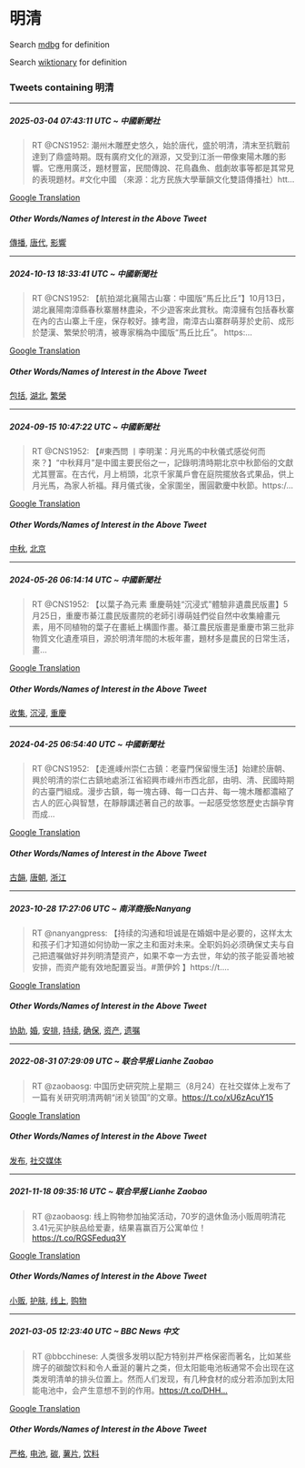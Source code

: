 # 明清

Search [mdbg](https://www.mdbg.net/chinese/dictionary?page=worddict&wdrst=0&wdqb=明清) for definition

Search [wiktionary](https://en.wiktionary.org/wiki/明清) for definition

### Tweets containing 明清

___
##### 2025-03-04 07:43:11 UTC ~ 中國新聞社
> RT @CNS1952: 潮州木雕歷史悠久，始於唐代，盛於明清，清末至抗戰前達到了鼎盛時期。既有廣府文化的淵源，又受到江浙一帶像東陽木雕的影響。它應用廣泛，題材豐富，民間傳說、花鳥蟲魚、戲劇故事等都是其常見的表現題材。#文化中國 （來源：北方民族大學華韻文化雙語傳播社）htt…

[Google Translation](https://translate.google.com/?hi=en&tab=TT&sl=zh-CN&tl=en&op=translate&text=RT+%40CNS1952%3A+%E6%BD%AE%E5%B7%9E%E6%9C%A8%E9%9B%95%E6%AD%B7%E5%8F%B2%E6%82%A0%E4%B9%85%EF%BC%8C%E5%A7%8B%E6%96%BC%E5%94%90%E4%BB%A3%EF%BC%8C%E7%9B%9B%E6%96%BC%E6%98%8E%E6%B8%85%EF%BC%8C%E6%B8%85%E6%9C%AB%E8%87%B3%E6%8A%97%E6%88%B0%E5%89%8D%E9%81%94%E5%88%B0%E4%BA%86%E9%BC%8E%E7%9B%9B%E6%99%82%E6%9C%9F%E3%80%82%E6%97%A2%E6%9C%89%E5%BB%A3%E5%BA%9C%E6%96%87%E5%8C%96%E7%9A%84%E6%B7%B5%E6%BA%90%EF%BC%8C%E5%8F%88%E5%8F%97%E5%88%B0%E6%B1%9F%E6%B5%99%E4%B8%80%E5%B8%B6%E5%83%8F%E6%9D%B1%E9%99%BD%E6%9C%A8%E9%9B%95%E7%9A%84%E5%BD%B1%E9%9F%BF%E3%80%82%E5%AE%83%E6%87%89%E7%94%A8%E5%BB%A3%E6%B3%9B%EF%BC%8C%E9%A1%8C%E6%9D%90%E8%B1%90%E5%AF%8C%EF%BC%8C%E6%B0%91%E9%96%93%E5%82%B3%E8%AA%AA%E3%80%81%E8%8A%B1%E9%B3%A5%E8%9F%B2%E9%AD%9A%E3%80%81%E6%88%B2%E5%8A%87%E6%95%85%E4%BA%8B%E7%AD%89%E9%83%BD%E6%98%AF%E5%85%B6%E5%B8%B8%E8%A6%8B%E7%9A%84%E8%A1%A8%E7%8F%BE%E9%A1%8C%E6%9D%90%E3%80%82%23%E6%96%87%E5%8C%96%E4%B8%AD%E5%9C%8B+%EF%BC%88%E4%BE%86%E6%BA%90%EF%BC%9A%E5%8C%97%E6%96%B9%E6%B0%91%E6%97%8F%E5%A4%A7%E5%AD%B8%E8%8F%AF%E9%9F%BB%E6%96%87%E5%8C%96%E9%9B%99%E8%AA%9E%E5%82%B3%E6%92%AD%E7%A4%BE%EF%BC%89htt%E2%80%A6)
##### Other Words/Names of Interest in the Above Tweet
[傳播](傳播.md), [唐代](唐代.md), [影響](影響.md)
___
##### 2024-10-13 18:33:41 UTC ~ 中國新聞社
> RT @CNS1952: 【航拍湖北襄陽古山寨：中國版“馬丘比丘”】10月13日，湖北襄陽南漳縣春秋寨層林盡染，不少遊客來此賞秋。南漳擁有包括春秋寨在內的古山寨上千座，保存較好。據考證，南漳古山寨群萌芽於史前、成形於楚漢、繁榮於明清，被專家稱為中國版“馬丘比丘”。 https:…

[Google Translation](https://translate.google.com/?hi=en&tab=TT&sl=zh-CN&tl=en&op=translate&text=RT+%40CNS1952%3A+%E3%80%90%E8%88%AA%E6%8B%8D%E6%B9%96%E5%8C%97%E8%A5%84%E9%99%BD%E5%8F%A4%E5%B1%B1%E5%AF%A8%EF%BC%9A%E4%B8%AD%E5%9C%8B%E7%89%88%E2%80%9C%E9%A6%AC%E4%B8%98%E6%AF%94%E4%B8%98%E2%80%9D%E3%80%9110%E6%9C%8813%E6%97%A5%EF%BC%8C%E6%B9%96%E5%8C%97%E8%A5%84%E9%99%BD%E5%8D%97%E6%BC%B3%E7%B8%A3%E6%98%A5%E7%A7%8B%E5%AF%A8%E5%B1%A4%E6%9E%97%E7%9B%A1%E6%9F%93%EF%BC%8C%E4%B8%8D%E5%B0%91%E9%81%8A%E5%AE%A2%E4%BE%86%E6%AD%A4%E8%B3%9E%E7%A7%8B%E3%80%82%E5%8D%97%E6%BC%B3%E6%93%81%E6%9C%89%E5%8C%85%E6%8B%AC%E6%98%A5%E7%A7%8B%E5%AF%A8%E5%9C%A8%E5%85%A7%E7%9A%84%E5%8F%A4%E5%B1%B1%E5%AF%A8%E4%B8%8A%E5%8D%83%E5%BA%A7%EF%BC%8C%E4%BF%9D%E5%AD%98%E8%BC%83%E5%A5%BD%E3%80%82%E6%93%9A%E8%80%83%E8%AD%89%EF%BC%8C%E5%8D%97%E6%BC%B3%E5%8F%A4%E5%B1%B1%E5%AF%A8%E7%BE%A4%E8%90%8C%E8%8A%BD%E6%96%BC%E5%8F%B2%E5%89%8D%E3%80%81%E6%88%90%E5%BD%A2%E6%96%BC%E6%A5%9A%E6%BC%A2%E3%80%81%E7%B9%81%E6%A6%AE%E6%96%BC%E6%98%8E%E6%B8%85%EF%BC%8C%E8%A2%AB%E5%B0%88%E5%AE%B6%E7%A8%B1%E7%82%BA%E4%B8%AD%E5%9C%8B%E7%89%88%E2%80%9C%E9%A6%AC%E4%B8%98%E6%AF%94%E4%B8%98%E2%80%9D%E3%80%82+https%3A%E2%80%A6)
##### Other Words/Names of Interest in the Above Tweet
[包括](包括.md), [湖北](湖北.md), [繁榮](繁榮.md)
___
##### 2024-09-15 10:47:22 UTC ~ 中國新聞社
> RT @CNS1952: 【#東西問 丨李明潔：月光馬的中秋儀式感從何而來？】“中秋拜月”是中國主要民俗之一，記錄明清時期北京中秋節俗的文獻尤其豐富。在古代，月上梢頭，北京千家萬戶會在庭院擺放各式果品，供上月光馬，為家人祈福。拜月儀式後，全家圍坐，團圓歡慶中秋節。https:/…

[Google Translation](https://translate.google.com/?hi=en&tab=TT&sl=zh-CN&tl=en&op=translate&text=RT+%40CNS1952%3A+%E3%80%90%23%E6%9D%B1%E8%A5%BF%E5%95%8F+%E4%B8%A8%E6%9D%8E%E6%98%8E%E6%BD%94%EF%BC%9A%E6%9C%88%E5%85%89%E9%A6%AC%E7%9A%84%E4%B8%AD%E7%A7%8B%E5%84%80%E5%BC%8F%E6%84%9F%E5%BE%9E%E4%BD%95%E8%80%8C%E4%BE%86%EF%BC%9F%E3%80%91%E2%80%9C%E4%B8%AD%E7%A7%8B%E6%8B%9C%E6%9C%88%E2%80%9D%E6%98%AF%E4%B8%AD%E5%9C%8B%E4%B8%BB%E8%A6%81%E6%B0%91%E4%BF%97%E4%B9%8B%E4%B8%80%EF%BC%8C%E8%A8%98%E9%8C%84%E6%98%8E%E6%B8%85%E6%99%82%E6%9C%9F%E5%8C%97%E4%BA%AC%E4%B8%AD%E7%A7%8B%E7%AF%80%E4%BF%97%E7%9A%84%E6%96%87%E7%8D%BB%E5%B0%A4%E5%85%B6%E8%B1%90%E5%AF%8C%E3%80%82%E5%9C%A8%E5%8F%A4%E4%BB%A3%EF%BC%8C%E6%9C%88%E4%B8%8A%E6%A2%A2%E9%A0%AD%EF%BC%8C%E5%8C%97%E4%BA%AC%E5%8D%83%E5%AE%B6%E8%90%AC%E6%88%B6%E6%9C%83%E5%9C%A8%E5%BA%AD%E9%99%A2%E6%93%BA%E6%94%BE%E5%90%84%E5%BC%8F%E6%9E%9C%E5%93%81%EF%BC%8C%E4%BE%9B%E4%B8%8A%E6%9C%88%E5%85%89%E9%A6%AC%EF%BC%8C%E7%82%BA%E5%AE%B6%E4%BA%BA%E7%A5%88%E7%A6%8F%E3%80%82%E6%8B%9C%E6%9C%88%E5%84%80%E5%BC%8F%E5%BE%8C%EF%BC%8C%E5%85%A8%E5%AE%B6%E5%9C%8D%E5%9D%90%EF%BC%8C%E5%9C%98%E5%9C%93%E6%AD%A1%E6%85%B6%E4%B8%AD%E7%A7%8B%E7%AF%80%E3%80%82https%3A%2F%E2%80%A6)
##### Other Words/Names of Interest in the Above Tweet
[中秋](中秋.md), [北京](北京.md)
___
##### 2024-05-26 06:14:14 UTC ~ 中國新聞社
> RT @CNS1952: 【以葉子為元素 重慶萌娃“沉浸式”體驗非遺農民版畫】5月25日，重慶市綦江農民版畫院的老師引導萌娃們從自然中收集繪畫元素，用不同植物的葉子在畫紙上構圖作畫。綦江農民版畫是重慶市第三批非物質文化遺產項目，源於明清年間的木板年畫，題材多是農民的日常生活，畫…

[Google Translation](https://translate.google.com/?hi=en&tab=TT&sl=zh-CN&tl=en&op=translate&text=RT+%40CNS1952%3A+%E3%80%90%E4%BB%A5%E8%91%89%E5%AD%90%E7%82%BA%E5%85%83%E7%B4%A0+%E9%87%8D%E6%85%B6%E8%90%8C%E5%A8%83%E2%80%9C%E6%B2%89%E6%B5%B8%E5%BC%8F%E2%80%9D%E9%AB%94%E9%A9%97%E9%9D%9E%E9%81%BA%E8%BE%B2%E6%B0%91%E7%89%88%E7%95%AB%E3%80%915%E6%9C%8825%E6%97%A5%EF%BC%8C%E9%87%8D%E6%85%B6%E5%B8%82%E7%B6%A6%E6%B1%9F%E8%BE%B2%E6%B0%91%E7%89%88%E7%95%AB%E9%99%A2%E7%9A%84%E8%80%81%E5%B8%AB%E5%BC%95%E5%B0%8E%E8%90%8C%E5%A8%83%E5%80%91%E5%BE%9E%E8%87%AA%E7%84%B6%E4%B8%AD%E6%94%B6%E9%9B%86%E7%B9%AA%E7%95%AB%E5%85%83%E7%B4%A0%EF%BC%8C%E7%94%A8%E4%B8%8D%E5%90%8C%E6%A4%8D%E7%89%A9%E7%9A%84%E8%91%89%E5%AD%90%E5%9C%A8%E7%95%AB%E7%B4%99%E4%B8%8A%E6%A7%8B%E5%9C%96%E4%BD%9C%E7%95%AB%E3%80%82%E7%B6%A6%E6%B1%9F%E8%BE%B2%E6%B0%91%E7%89%88%E7%95%AB%E6%98%AF%E9%87%8D%E6%85%B6%E5%B8%82%E7%AC%AC%E4%B8%89%E6%89%B9%E9%9D%9E%E7%89%A9%E8%B3%AA%E6%96%87%E5%8C%96%E9%81%BA%E7%94%A2%E9%A0%85%E7%9B%AE%EF%BC%8C%E6%BA%90%E6%96%BC%E6%98%8E%E6%B8%85%E5%B9%B4%E9%96%93%E7%9A%84%E6%9C%A8%E6%9D%BF%E5%B9%B4%E7%95%AB%EF%BC%8C%E9%A1%8C%E6%9D%90%E5%A4%9A%E6%98%AF%E8%BE%B2%E6%B0%91%E7%9A%84%E6%97%A5%E5%B8%B8%E7%94%9F%E6%B4%BB%EF%BC%8C%E7%95%AB%E2%80%A6)
##### Other Words/Names of Interest in the Above Tweet
[收集](收集.md), [沉浸](沉浸.md), [重慶](重慶.md)
___
##### 2024-04-25 06:54:40 UTC ~ 中國新聞社
> RT @CNS1952: 【走進嵊州崇仁古鎮：老臺門保留慢生活】始建於唐朝、興於明清的崇仁古鎮地處浙江省紹興市嵊州市西北部，由明、清、民國時期的古臺門組成。漫步古鎮，每一塊古磚、每一口古井、每一塊木雕都濃縮了古人的匠心與智慧，在靜靜講述著自己的故事。一起感受悠悠歷史古韻孕育而成…

[Google Translation](https://translate.google.com/?hi=en&tab=TT&sl=zh-CN&tl=en&op=translate&text=RT+%40CNS1952%3A+%E3%80%90%E8%B5%B0%E9%80%B2%E5%B5%8A%E5%B7%9E%E5%B4%87%E4%BB%81%E5%8F%A4%E9%8E%AE%EF%BC%9A%E8%80%81%E8%87%BA%E9%96%80%E4%BF%9D%E7%95%99%E6%85%A2%E7%94%9F%E6%B4%BB%E3%80%91%E5%A7%8B%E5%BB%BA%E6%96%BC%E5%94%90%E6%9C%9D%E3%80%81%E8%88%88%E6%96%BC%E6%98%8E%E6%B8%85%E7%9A%84%E5%B4%87%E4%BB%81%E5%8F%A4%E9%8E%AE%E5%9C%B0%E8%99%95%E6%B5%99%E6%B1%9F%E7%9C%81%E7%B4%B9%E8%88%88%E5%B8%82%E5%B5%8A%E5%B7%9E%E5%B8%82%E8%A5%BF%E5%8C%97%E9%83%A8%EF%BC%8C%E7%94%B1%E6%98%8E%E3%80%81%E6%B8%85%E3%80%81%E6%B0%91%E5%9C%8B%E6%99%82%E6%9C%9F%E7%9A%84%E5%8F%A4%E8%87%BA%E9%96%80%E7%B5%84%E6%88%90%E3%80%82%E6%BC%AB%E6%AD%A5%E5%8F%A4%E9%8E%AE%EF%BC%8C%E6%AF%8F%E4%B8%80%E5%A1%8A%E5%8F%A4%E7%A3%9A%E3%80%81%E6%AF%8F%E4%B8%80%E5%8F%A3%E5%8F%A4%E4%BA%95%E3%80%81%E6%AF%8F%E4%B8%80%E5%A1%8A%E6%9C%A8%E9%9B%95%E9%83%BD%E6%BF%83%E7%B8%AE%E4%BA%86%E5%8F%A4%E4%BA%BA%E7%9A%84%E5%8C%A0%E5%BF%83%E8%88%87%E6%99%BA%E6%85%A7%EF%BC%8C%E5%9C%A8%E9%9D%9C%E9%9D%9C%E8%AC%9B%E8%BF%B0%E8%91%97%E8%87%AA%E5%B7%B1%E7%9A%84%E6%95%85%E4%BA%8B%E3%80%82%E4%B8%80%E8%B5%B7%E6%84%9F%E5%8F%97%E6%82%A0%E6%82%A0%E6%AD%B7%E5%8F%B2%E5%8F%A4%E9%9F%BB%E5%AD%95%E8%82%B2%E8%80%8C%E6%88%90%E2%80%A6)
##### Other Words/Names of Interest in the Above Tweet
[古韻](古韻.md), [唐朝](唐朝.md), [浙江](浙江.md)
___
##### 2023-10-28 17:27:06 UTC ~ 南洋商报eNanyang
> RT @nanyangpress: 【持续的沟通和坦诚是在婚姻中是必要的，这样太太和孩子们才知道如何协助一家之主和面对未来。全职妈妈必须确保丈夫与自己把遗嘱做好并列明清楚资产，如果不幸一方去世，年幼的孩子能妥善地被安排，而资产能有效地配置妥当。#萧伊妗 】https://t.…

[Google Translation](https://translate.google.com/?hi=en&tab=TT&sl=zh-CN&tl=en&op=translate&text=RT+%40nanyangpress%3A+%E3%80%90%E6%8C%81%E7%BB%AD%E7%9A%84%E6%B2%9F%E9%80%9A%E5%92%8C%E5%9D%A6%E8%AF%9A%E6%98%AF%E5%9C%A8%E5%A9%9A%E5%A7%BB%E4%B8%AD%E6%98%AF%E5%BF%85%E8%A6%81%E7%9A%84%EF%BC%8C%E8%BF%99%E6%A0%B7%E5%A4%AA%E5%A4%AA%E5%92%8C%E5%AD%A9%E5%AD%90%E4%BB%AC%E6%89%8D%E7%9F%A5%E9%81%93%E5%A6%82%E4%BD%95%E5%8D%8F%E5%8A%A9%E4%B8%80%E5%AE%B6%E4%B9%8B%E4%B8%BB%E5%92%8C%E9%9D%A2%E5%AF%B9%E6%9C%AA%E6%9D%A5%E3%80%82%E5%85%A8%E8%81%8C%E5%A6%88%E5%A6%88%E5%BF%85%E9%A1%BB%E7%A1%AE%E4%BF%9D%E4%B8%88%E5%A4%AB%E4%B8%8E%E8%87%AA%E5%B7%B1%E6%8A%8A%E9%81%97%E5%98%B1%E5%81%9A%E5%A5%BD%E5%B9%B6%E5%88%97%E6%98%8E%E6%B8%85%E6%A5%9A%E8%B5%84%E4%BA%A7%EF%BC%8C%E5%A6%82%E6%9E%9C%E4%B8%8D%E5%B9%B8%E4%B8%80%E6%96%B9%E5%8E%BB%E4%B8%96%EF%BC%8C%E5%B9%B4%E5%B9%BC%E7%9A%84%E5%AD%A9%E5%AD%90%E8%83%BD%E5%A6%A5%E5%96%84%E5%9C%B0%E8%A2%AB%E5%AE%89%E6%8E%92%EF%BC%8C%E8%80%8C%E8%B5%84%E4%BA%A7%E8%83%BD%E6%9C%89%E6%95%88%E5%9C%B0%E9%85%8D%E7%BD%AE%E5%A6%A5%E5%BD%93%E3%80%82%23%E8%90%A7%E4%BC%8A%E5%A6%97+%E3%80%91https%3A%2F%2Ft.%E2%80%A6)
##### Other Words/Names of Interest in the Above Tweet
[协助](协助.md), [婚](婚.md), [安排](安排.md), [持续](持续.md), [确保](确保.md), [资产](资产.md), [遗嘱](遗嘱.md)
___
##### 2022-08-31 07:29:09 UTC ~ 联合早报 Lianhe Zaobao
> RT @zaobaosg: 中国历史研究院上星期三（8月24）在社交媒体上发布了一篇有关研究明清两朝“闭关锁国”的文章。https://t.co/xU6zAcuY15

[Google Translation](https://translate.google.com/?hi=en&tab=TT&sl=zh-CN&tl=en&op=translate&text=RT+%40zaobaosg%3A+%E4%B8%AD%E5%9B%BD%E5%8E%86%E5%8F%B2%E7%A0%94%E7%A9%B6%E9%99%A2%E4%B8%8A%E6%98%9F%E6%9C%9F%E4%B8%89%EF%BC%888%E6%9C%8824%EF%BC%89%E5%9C%A8%E7%A4%BE%E4%BA%A4%E5%AA%92%E4%BD%93%E4%B8%8A%E5%8F%91%E5%B8%83%E4%BA%86%E4%B8%80%E7%AF%87%E6%9C%89%E5%85%B3%E7%A0%94%E7%A9%B6%E6%98%8E%E6%B8%85%E4%B8%A4%E6%9C%9D%E2%80%9C%E9%97%AD%E5%85%B3%E9%94%81%E5%9B%BD%E2%80%9D%E7%9A%84%E6%96%87%E7%AB%A0%E3%80%82https%3A%2F%2Ft.co%2FxU6zAcuY15)
##### Other Words/Names of Interest in the Above Tweet
[发布](发布.md), [社交媒体](社交媒体.md)
___
##### 2021-11-18 09:35:16 UTC ~ 联合早报 Lianhe Zaobao
> RT @zaobaosg: 线上购物参加抽奖活动，70岁的退休鱼汤小贩周明清花3.41元买护肤品给爱妻，结果喜赢百万公寓单位！https://t.co/RGSFeduq3Y

[Google Translation](https://translate.google.com/?hi=en&tab=TT&sl=zh-CN&tl=en&op=translate&text=RT+%40zaobaosg%3A+%E7%BA%BF%E4%B8%8A%E8%B4%AD%E7%89%A9%E5%8F%82%E5%8A%A0%E6%8A%BD%E5%A5%96%E6%B4%BB%E5%8A%A8%EF%BC%8C70%E5%B2%81%E7%9A%84%E9%80%80%E4%BC%91%E9%B1%BC%E6%B1%A4%E5%B0%8F%E8%B4%A9%E5%91%A8%E6%98%8E%E6%B8%85%E8%8A%B13.41%E5%85%83%E4%B9%B0%E6%8A%A4%E8%82%A4%E5%93%81%E7%BB%99%E7%88%B1%E5%A6%BB%EF%BC%8C%E7%BB%93%E6%9E%9C%E5%96%9C%E8%B5%A2%E7%99%BE%E4%B8%87%E5%85%AC%E5%AF%93%E5%8D%95%E4%BD%8D%EF%BC%81https%3A%2F%2Ft.co%2FRGSFeduq3Y)
##### Other Words/Names of Interest in the Above Tweet
[小贩](小贩.md), [护肤](护肤.md), [线上](线上.md), [购物](购物.md)
___
##### 2021-03-05 12:23:40 UTC ~ BBC News 中文
> RT @bbcchinese: 人类很多发明以配方特别并严格保密而著名，比如某些牌子的碳酸饮料和令人垂涎的薯片之类，但太阳能电池板通常不会出现在这类发明清单的排头位置上。然而人们发现，有几种食材的成分若添加到太阳能电池中，会产生意想不到的作用。https://t.co/DHH…

[Google Translation](https://translate.google.com/?hi=en&tab=TT&sl=zh-CN&tl=en&op=translate&text=RT+%40bbcchinese%3A+%E4%BA%BA%E7%B1%BB%E5%BE%88%E5%A4%9A%E5%8F%91%E6%98%8E%E4%BB%A5%E9%85%8D%E6%96%B9%E7%89%B9%E5%88%AB%E5%B9%B6%E4%B8%A5%E6%A0%BC%E4%BF%9D%E5%AF%86%E8%80%8C%E8%91%97%E5%90%8D%EF%BC%8C%E6%AF%94%E5%A6%82%E6%9F%90%E4%BA%9B%E7%89%8C%E5%AD%90%E7%9A%84%E7%A2%B3%E9%85%B8%E9%A5%AE%E6%96%99%E5%92%8C%E4%BB%A4%E4%BA%BA%E5%9E%82%E6%B6%8E%E7%9A%84%E8%96%AF%E7%89%87%E4%B9%8B%E7%B1%BB%EF%BC%8C%E4%BD%86%E5%A4%AA%E9%98%B3%E8%83%BD%E7%94%B5%E6%B1%A0%E6%9D%BF%E9%80%9A%E5%B8%B8%E4%B8%8D%E4%BC%9A%E5%87%BA%E7%8E%B0%E5%9C%A8%E8%BF%99%E7%B1%BB%E5%8F%91%E6%98%8E%E6%B8%85%E5%8D%95%E7%9A%84%E6%8E%92%E5%A4%B4%E4%BD%8D%E7%BD%AE%E4%B8%8A%E3%80%82%E7%84%B6%E8%80%8C%E4%BA%BA%E4%BB%AC%E5%8F%91%E7%8E%B0%EF%BC%8C%E6%9C%89%E5%87%A0%E7%A7%8D%E9%A3%9F%E6%9D%90%E7%9A%84%E6%88%90%E5%88%86%E8%8B%A5%E6%B7%BB%E5%8A%A0%E5%88%B0%E5%A4%AA%E9%98%B3%E8%83%BD%E7%94%B5%E6%B1%A0%E4%B8%AD%EF%BC%8C%E4%BC%9A%E4%BA%A7%E7%94%9F%E6%84%8F%E6%83%B3%E4%B8%8D%E5%88%B0%E7%9A%84%E4%BD%9C%E7%94%A8%E3%80%82https%3A%2F%2Ft.co%2FDHH%E2%80%A6)
##### Other Words/Names of Interest in the Above Tweet
[严格](严格.md), [电池](电池.md), [碳](碳.md), [薯片](薯片.md), [饮料](饮料.md)
